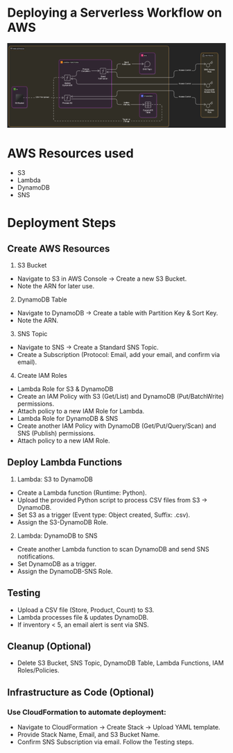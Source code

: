 # Deploying a Serverless Workflow on AWS

![screenshot](workflow.png)

# AWS Resources used

- S3
- Lambda
- DynamoDB
- SNS

# Deployment Steps

## Create AWS Resources

1. S3 Bucket

- Navigate to S3 in AWS Console → Create a new S3 Bucket.
- Note the ARN for later use.

2. DynamoDB Table

- Navigate to DynamoDB → Create a table with Partition Key & Sort Key.
- Note the ARN.

3. SNS Topic

- Navigate to SNS → Create a Standard SNS Topic.
- Create a Subscription (Protocol: Email, add your email, and confirm via email).

4. Create IAM Roles

- Lambda Role for S3 & DynamoDB
- Create an IAM Policy with S3 (Get/List) and DynamoDB (Put/BatchWrite) permissions.
- Attach policy to a new IAM Role for Lambda.
- Lambda Role for DynamoDB & SNS
- Create another IAM Policy with DynamoDB (Get/Put/Query/Scan) and SNS (Publish) permissions.
- Attach policy to a new IAM Role.

## Deploy Lambda Functions

1. Lambda: S3 to DynamoDB

- Create a Lambda function (Runtime: Python).
- Upload the provided Python script to process CSV files from S3 → DynamoDB.
- Set S3 as a trigger (Event type: Object created, Suffix: .csv).
- Assign the S3-DynamoDB Role.

2. Lambda: DynamoDB to SNS

- Create another Lambda function to scan DynamoDB and send SNS notifications.
- Set DynamoDB as a trigger.
- Assign the DynamoDB-SNS Role.

## Testing

- Upload a CSV file (Store, Product, Count) to S3.
- Lambda processes file & updates DynamoDB.
- If inventory < 5, an email alert is sent via SNS.

## Cleanup (Optional)

- Delete S3 Bucket, SNS Topic, DynamoDB Table, Lambda Functions, IAM Roles/Policies.

## Infrastructure as Code (Optional)

### Use CloudFormation to automate deployment:

- Navigate to CloudFormation → Create Stack → Upload YAML template.
- Provide Stack Name, Email, and S3 Bucket Name.
- Confirm SNS Subscription via email.
  Follow the Testing steps.
